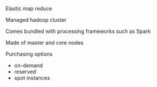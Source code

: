 
Elastic map reduce

Managed hadoop cluster

Comes bundled with processing frameworks such as Spark

Made of master and core nodes

Purchasing options
- on-demand
- reserved
- spot instances